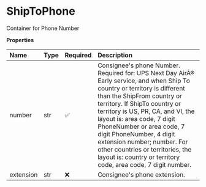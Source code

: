 # ShipToPhone

Container for Phone Number

**Properties**

| Name      | Type | Required | Description                                                                                                                                                                                                                                                                                                                                                                                                                                             |
| :-------- | :--- | :------- | :------------------------------------------------------------------------------------------------------------------------------------------------------------------------------------------------------------------------------------------------------------------------------------------------------------------------------------------------------------------------------------------------------------------------------------------------------ |
| number    | str  | ✅       | Consignee's phone Number. Required for: UPS Next Day AirÂ® Early service, and when Ship To country or territory is different than the ShipFrom country or territory. If ShipTo country or territory is US, PR, CA, and VI, the layout is: area code, 7 digit PhoneNumber or area code, 7 digit PhoneNumber, 4 digit extension number; number. For other countries or territories, the layout is: country or territory code, area code, 7 digit number. |
| extension | str  | ❌       | Consignee's phone extension.                                                                                                                                                                                                                                                                                                                                                                                                                            |

<!-- This file was generated by liblab | https://liblab.com/ -->
